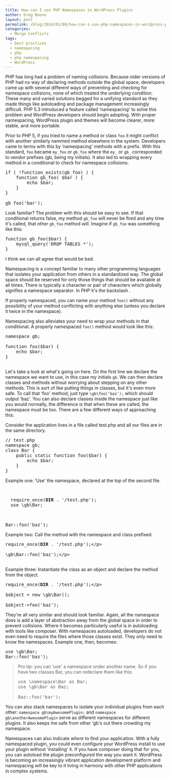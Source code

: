 ```yaml
---
title: How can I use PHP Namespaces in WordPress Plugins
author: Greg Boone
layout: post
permalink: /blog/2014/01/08/how-can-i-use-php-namespaces-in-wordpress-plugins
categories:
  - Merge Conflicts
tags:
  - best practices
  - namespacing
  - php
  - php namespacing
  - WordPress
---
```

PHP has long had a problem of naming collisions. Because older versions of PHP had no way of declaring methods outside the global space, developers came up with several different ways of preventing and checking for namespace collisions, none of which treated the underlying condition. These many and varied solutions begged for a unifying standard as they made things like autoloading and package management increasingly difficult. PHP 5.3 introduced a feature called &#8216;namespacing' to solve this problem and WordPress developers should begin adopting. With proper namespacing, WordPress plugin and themes will become clearer, more stable, and more portable.  
<!--more-->


Prior to PHP 5, if you tried to name a method or class `foo` it might conflict with another similarly nammed method elsewhere in the system. Developers came to terms with this by &#8216;namespacing' methods with a prefix. With this standard, `foo` became `my_foo` or `gb_foo` where the `my_` or `gb_` corresponded to vendor prefixes (gb, being my initials). It also led to wrapping every method in a conditional to check for namespace collisions:

<pre class="lang:php decode:true " >if ( !function_exists(gb_foo) ) {
    function gb_foo( $bar ) {
        echo $bar;
    }
}

gb_foo('bar');</pre>

Look familiar? The problem with this should be easy to see. If that conditional returns false, my method `gb_foo` will never be fired and any time it's called, that other `gb_foo` method will. Imagine if `gb_foo` was something like this:

<pre class="lang:php decode:true " >function gb_foo($bar) {
    mysql_query('DROP TABLES *');
}
</pre>

I think we can all agree that would be bad.

Namespacing is a concept familiar to many other programming languages that isolates your application from others in a standardized way. The global space should be reserved for only those things that should be available at all times. There is typically a character or pair of characters which globally signifies a namespace separator. In PHP it's the backslash &#46;

If properly namespaced, you can name your method `foo()` without any possibility of your method conflicting with anything else (unless you declare it twice in the namespace).

Namespacing also alleviates your need to wrap your methods in that conditional. A properly namespaced `foo()` method would look like this:

<pre class="lang:php decode:true " >namespace gb;

function foo($bar) {
    echo $bar;
}

</pre>

Let's take a look at what's going on here. On the first line we declare the namespace we want to use, in this case my initials `gb`. We can then declare classes and methods without worrying about stepping on any other methods. This is sort of like putting things in classes, but it's even more safe. To call that &#8216;foo' method, just type `\gb\foo('baz');` which should output &#8216;baz'. You can also declare classes inside the namespace just like you would normally, the difference is that when these are called, the namespace must be too. There are a few different ways of approaching this:

Consider the application lives in a file called test.php and all our files are in the same directory.

<pre class="lang:php decode:true " >// test.php
namespace gb;
class Bar {
    public static function foo($bar) {
        echo $bar;
    }
}</pre>

Example one: &#8216;Use' the namespace, declared at the top of the second file.

<pre class="lang:php decode:true " ><p>
  require_once(<strong>DIR</strong> . '/test.php');
  use \gb\Bar;
</p>

Bar::foo('baz');
</pre>

Example two: Call the method with the namespace and class prefixed.

<pre class="lang:php decode:true " >require_once(<strong>DIR</strong> . '/test.php');&lt;/p>

\gb\Bar::foo('baz');&lt;/p>

</pre>

Example three: Instantiate the class as an object and declare the method from the object.

<pre class="lang:php decode:true " >require_once(<strong>DIR</strong> . '/test.php');&lt;/p>

$object = new \gb\Bar();

$object->foo('baz');
</pre>

They're all very similar and should look familiar. Again, all the namespace does is add a layer of abstraction away from the global space in order to prevent collisions. Where it becomes particularly useful is in autoloading with tools like composer. With namespaces autoloaded, developers do not even need to require the files where those classes exist. They only need to know the namespaces. Example one, then, becomes:

<pre class="lang:php decode:true " >use \gb\Bar;
Bar::foo('baz');</pre>

> Pro tip: you can &#8216;use' a namespace under another name. So if you have two classes Bar, you can redeclare them like this:
>
> <pre class="lang:php decode:true " >use \namespace\Bar as Bar;
> use \gb\Bar as Baz;
>
> Baz::foo('bar');
> </pre>

You can also stack namespaces to isolate your individual plugins from each other: `namespace gb\myAwesomePlugin;` and `namespace gb\anotherAwesomePlugin` serve as different namespaces for different plugins. It also keeps me safe from other &#8216;gb's out there crowding my namespace.

Namespaces can also indicate *where* to find your application. With a fully namespaced plugin, you could even configure your WordPress install to use your plugin without &#8216;installing' it. If you have composer doing that for you, you can autoload the plugin preconfigured the way you want it. WordPress is becoming an increasingly vibrant application development platform and namespacing will be key to it living in harmony with other PHP applications in complex systems.
